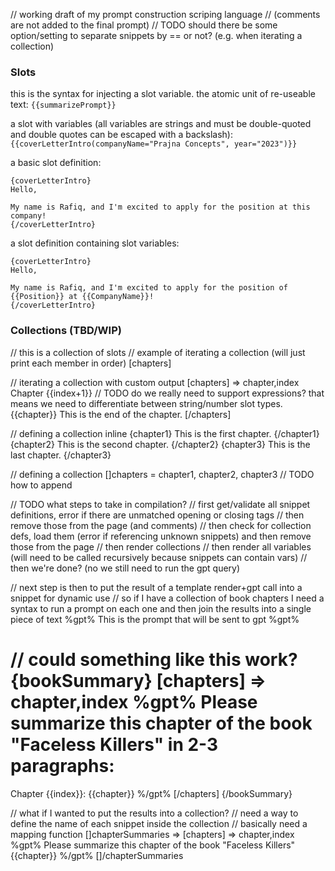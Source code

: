 // working draft of my prompt construction scriping language
// (comments are not added to the final prompt)
// TODO should there be some option/setting to separate snippets by == or not? (e.g. when iterating a collection)

### Slots

this is the syntax for injecting a slot variable. the atomic unit of re-useable text: `{{summarizePrompt}}`

a slot with variables (all variables are strings and must be double-quoted and double quotes can be escaped with a backslash): `{{coverLetterIntro(companyName="Prajna Concepts", year="2023")}}`

a basic slot definition:
```
{coverLetterIntro}
Hello,

My name is Rafiq, and I'm excited to apply for the position at this company!
{/coverLetterIntro}
```

a slot definition containing slot variables:
```
{coverLetterIntro}
Hello,

My name is Rafiq, and I'm excited to apply for the position of {{Position}} at {{CompanyName}}!
{/coverLetterIntro}
```

### Collections (TBD/WIP)

// this is a collection of slots
// example of iterating a collection (will just print each member in order)
[chapters]

// iterating a collection with custom output
[chapters] => chapter,index
Chapter {{index+1}} // TODO do we really need to support expressions? that means we need to differentiate between string/number slot types.
{{chapter}}
This is the end of the chapter.
[/chapters]

// defining a collection inline
{chapter1}
This is the first chapter.
{/chapter1}
{chapter2}
This is the second chapter.
{/chapter2}
{chapter3}
This is the last chapter.
{/chapter3}

// defining a collection
[]chapters = chapter1, chapter2, chapter3
// TODO how to append

// TODO what steps to take in compilation?
// first get/validate all snippet definitions, error if there are unmatched opening or closing tags
// then remove those from the page (and comments)
// then check for collection defs, load them (error if referencing unknown snippets) and then remove those from the page
// then render collections
// then render all variables (will need to be called recursively because snippets can contain vars)
// then we're done? (no we still need to run the gpt query)

// next step is then to put the result of a template render+gpt call into a snippet for dynamic use
// so if I have a collection of book chapters I need a syntax to run a prompt on each one and then join the results into a single piece of text
%gpt%
This is the prompt that will be sent to gpt
%gpt%

// could something like this work?
{bookSummary}
[chapters] => chapter,index
%gpt%
Please summarize this chapter of the book "Faceless Killers" in 2-3 paragraphs:
==
Chapter {{index}}:
{{chapter}}
%/gpt%
[/chapters]
{/bookSummary}

// what if I wanted to put the results into a collection?
// need a way to define the name of each snippet inside the collection
// basically need a mapping function
[]chapterSummaries => [chapters] => chapter,index
%gpt%
Please summarize this chapter of the book "Faceless Killers"
{{chapter}}
%/gpt%
[]/chapterSummaries
